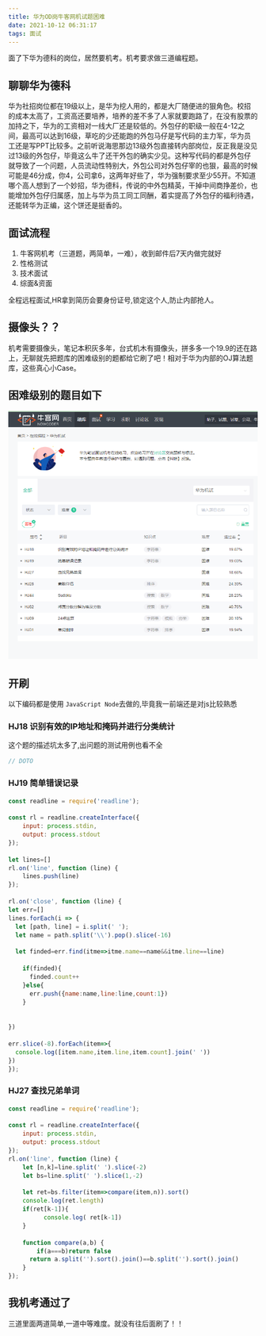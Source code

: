 ```yaml
---
title: 华为OD岗牛客网机试题困难
date: 2021-10-12 06:31:17
tags: 面试
---
```

面了下华为德科的岗位，居然要机考。机考要求做三道编程题。

## 聊聊华为德科
华为社招岗位都在19级以上，是华为挖人用的，都是大厂随便进的狠角色。校招的成本太高了，工资高还要培养，培养的差不多了人家就要跑路了，在没有股票的加持之下，华为的工资相对一线大厂还是较低的。外包仔的职级一般在4-12之间，最高可以达到16级，草吃的少还能跑的外包马仔是写代码的主力军，华为员工还是写PPT比较多。之前听说海思那边13级外包直接转内部岗位，反正我是没见过13级的外包仔，毕竟这么牛了还干外包的确实少见。这种写代码的都是外包仔就导致了一个问题，人员流动性特别大，外包公司对外包仔宰的也狠，最高的时候可能是46分成，你4，公司拿6，这两年好些了，华为强制要求至少55开。不知道哪个高人想到了一个妙招，华为德科，传说的中外包精英，干掉中间商挣差价，也能增加外包仔归属感，加上与华为员工同工同酬，着实提高了外包仔的福利待遇，还能转华为正编，这个饼还是挺香的。

## 面试流程
1. 牛客网机考（三道题，两简单，一难），收到邮件后7天内做完就好
2. 性格测试
3. 技术面试
4. 综面&资面

全程远程面试,HR拿到简历会要身份证号,锁定这个人,防止内部抢人。

## 摄像头？？
机考需要摄像头，笔记本积灰多年，台式机木有摄像头，拼多多一个19.9的还在路上，无聊就先把题库的困难级别的题都给它刷了吧！相对于华为内部的OJ算法题库，这些真心小Case。

## 困难级别的题目如下
![](/images/2021-10-12-07-16-49.png)

## 开刷
以下编码都是使用 `JavaScript Node`去做的,毕竟我一前端还是对js比较熟悉

### HJ18 识别有效的IP地址和掩码并进行分类统计
这个题的描述坑太多了,出问题的测试用例也看不全
```js
// DOTO
```
### HJ19 简单错误记录

```js
const readline = require('readline');

const rl = readline.createInterface({
    input: process.stdin,
    output: process.stdout
});

let lines=[]
rl.on('line', function (line) {
    lines.push(line)
});

rl.on('close', function (line) {
let err=[]
lines.forEach(i => {
  let [path, line] = i.split(' ');
  let name = path.split('\\').pop().slice(-16)

  let finded=err.find(itme=>itme.name==name&&itme.line==line)

    if(finded){
      finded.count++
    }else{
      err.push({name:name,line:line,count:1})
    }

  
})

err.slice(-8).forEach(item=>{
  console.log([item.name,item.line,item.count].join(' '))
})
});
```


### HJ27 查找兄弟单词

```js
const readline = require('readline');

const rl = readline.createInterface({
    input: process.stdin,
    output: process.stdout
});
rl.on('line', function (line) {
    let [n,k]=line.split(' ').slice(-2)
    let bs=line.split(' ').slice(1,-2)

    let ret=bs.filter(item=>compare(item,n)).sort()
    console.log(ret.length)
    if(ret[k-1]){
          console.log( ret[k-1])
    }
 
    function compare(a,b) {
        if(a===b)return false
      return a.split('').sort().join()==b.split('').sort().join()
    }
});
```

## 我机考通过了
三道里面两道简单,一道中等难度。就没有往后面刷了！！
